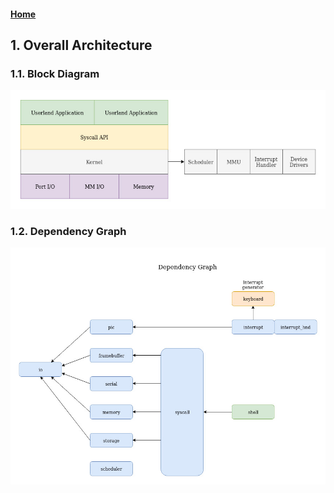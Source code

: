 #### [Home](README.md)
## 1. Overall Architecture

### 1.1. Block Diagram
![Block Diagram](resources/Architecture_Block_Diagram.jpg)


### 1.2. Dependency Graph
![Dependency](resources/Dependency_Graph.jpg)
